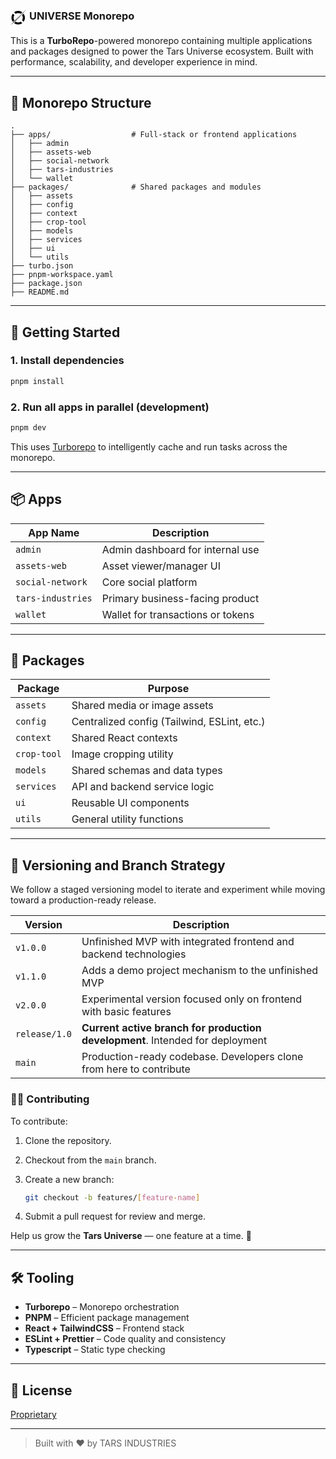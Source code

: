 <h3  style="display:flex; gap:5px;">
  <svg width="25" height="25" viewBox="0 0 36 36" fill="none" 
   xmlns="http://www.w3.org/2000/svg">
    <g clip-path="url(#clip0_780_3722)" >
      <path d="M17.7308 7.91863C19.8161 7.91612 21.8556 8.53589 23.5922 9.69987L27.0685 6.19608C24.3817 4.14327 21.1031 3.03223 17.732 3.03223C14.361 3.03223 11.0823 4.14327 8.39555 6.19608L11.8682 9.69865C13.608 8.54062 15.6461 7.92181 17.7308 7.91863Z" fill="black"/>
      <path d="M7.10178 18.6355C7.10026 16.5325 7.7144 14.4758 8.86722 12.7233L5.38848 9.21582C3.35159 11.9255 2.24915 15.2324 2.24915 18.6324C2.24915 22.0324 3.35159 25.3393 5.38848 28.049L8.86359 24.5452C7.71118 22.7935 7.09821 20.7374 7.10178 18.6355Z" fill="black"/>
      <path d="M17.7308 29.3515C15.6455 29.3537 13.6062 28.734 11.8695 27.5703L8.39435 31.0741C11.0803 33.1288 14.3593 34.2411 17.7308 34.2411C21.1024 34.2411 24.3814 33.1288 27.0673 31.0741L23.591 27.5703C21.8547 28.7341 19.8157 29.3538 17.7308 29.3515Z" fill="black"/>
      <path d="M30.0707 9.22168L26.5944 12.7255C27.7465 14.4775 28.361 16.5331 28.361 18.6352C28.361 20.7374 27.7465 22.7929 26.5944 24.5449L30.0707 28.0487C32.1086 25.3406 33.2118 22.0346 33.2118 18.6352C33.2118 15.2358 32.1086 11.9298 30.0707 9.22168Z" fill="black"/>
      <path d="M36 0C33.5349 2.90352 31.0007 5.74592 28.4423 8.55775C27.1691 9.971 25.8705 11.3598 24.5852 12.7596L20.6894 16.9248L16.7547 21.0533L14.7722 23.1059L13.7804 24.1292L12.7813 25.1463C10.1137 27.8616 7.4328 30.5524 4.67551 33.1759C7.13937 30.2712 9.67355 27.43 12.2332 24.6182L13.1911 23.5619L14.1611 22.513L16.089 20.4163L19.9873 16.2524L23.922 12.1239C25.2461 10.7583 26.5544 9.38174 27.8954 8.03084C30.5557 5.31558 33.2439 2.62478 36 0Z" fill="black"/>
      <path d="M21.7043 13.0674C20.0067 15.0821 18.2534 17.0492 16.4843 18.9967C15.604 19.9747 14.7056 20.9368 13.8168 21.9063L11.1128 24.7866L8.38707 27.64C7.46797 28.5814 6.55978 29.5325 5.63099 30.4641C3.78309 32.3382 1.91822 34.194 0 35.9997C1.69754 33.9862 3.44965 32.0179 5.21994 30.0741C6.09902 29.096 6.99872 28.1351 7.88751 27.1657L10.5866 24.2854L13.3136 21.4332C14.2315 20.4906 15.1409 19.5407 16.0697 18.6079C17.9175 16.7289 19.7836 14.8731 21.7043 13.0674Z" fill="black"/>
    </g>
    <defs>
      <clipPath id="clip0_780_3722">
        <rect width="36" height="36" fill="white"/>
      </clipPath>
    </defs>
  </svg>
  UNIVERSE Monorepo
</h3>

This is a **TurboRepo**-powered monorepo containing multiple applications and packages designed to power the Tars Universe ecosystem. Built with performance, scalability, and developer experience in mind.

---

## 📁 Monorepo Structure

```
.
├── apps/                  # Full-stack or frontend applications
│   ├── admin
│   ├── assets-web
│   ├── social-network
│   ├── tars-industries
│   └── wallet
├── packages/              # Shared packages and modules
│   ├── assets
│   ├── config
│   ├── context
│   ├── crop-tool
│   ├── models
│   ├── services
│   ├── ui
│   └── utils
├── turbo.json
├── pnpm-workspace.yaml
├── package.json
├── README.md
```

---

## 🚀 Getting Started

### 1. Install dependencies

```bash
pnpm install
```

### 2. Run all apps in parallel (development)

```bash
pnpm dev
```

This uses [Turborepo](https://turbo.build/repo) to intelligently cache and run tasks across the monorepo.

---

## 📦 Apps

| App Name          | Description                       |
| ----------------- | --------------------------------- |
| `admin`           | Admin dashboard for internal use  |
| `assets-web`      | Asset viewer/manager UI           |
| `social-network`  | Core social platform              |
| `tars-industries` | Primary business-facing product   |
| `wallet`          | Wallet for transactions or tokens |

---

## 🧩 Packages

| Package     | Purpose                                     |
| ----------- | ------------------------------------------- |
| `assets`    | Shared media or image assets                |
| `config`    | Centralized config (Tailwind, ESLint, etc.) |
| `context`   | Shared React contexts                       |
| `crop-tool` | Image cropping utility                      |
| `models`    | Shared schemas and data types               |
| `services`  | API and backend service logic               |
| `ui`        | Reusable UI components                      |
| `utils`     | General utility functions                   |

---

## 🧪 Versioning and Branch Strategy

We follow a staged versioning model to iterate and experiment while moving toward a production-ready release.

| Version       | Description                                                                   |
| ------------- | ----------------------------------------------------------------------------- |
| `v1.0.0`      | Unfinished MVP with integrated frontend and backend technologies              |
| `v1.1.0`      | Adds a demo project mechanism to the unfinished MVP                           |
| `v2.0.0`      | Experimental version focused only on frontend with basic features             |
| `release/1.0` | **Current active branch for production development**. Intended for deployment |
| `main`        | Production-ready codebase. Developers clone from here to contribute           |

### 🧑‍💻 Contributing

To contribute:

1. Clone the repository.
2. Checkout from the `main` branch.
3. Create a new branch:

   ```bash
   git checkout -b features/[feature-name]
   ```

4. Submit a pull request for review and merge.

Help us grow the **Tars Universe** — one feature at a time. 🚀

---

## 🛠️ Tooling

- **Turborepo** – Monorepo orchestration
- **PNPM** – Efficient package management
- **React + TailwindCSS** – Frontend stack
- **ESLint + Prettier** – Code quality and consistency
- **Typescript** – Static type checking

---

## 📄 License

[Proprietary](./LICENSE)

---

> Built with ❤️ by TARS INDUSTRIES
